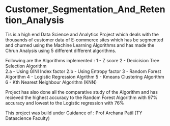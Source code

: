 # Customer_Segmentation_And_Retention_Analysis
Tis is a high end Data Science and Analytics Project which deals with the thousands of customer data of E-commerce sites which has be segmented and churned using the Machine Learning Algorithms and has made the Chrun Analysis using 5 different different algorithms.

Following are the Algorithms inplemented : 
1 - Z score 
2 - Decicision Tree Selection Algorithm  
    2.a - Using GINI Index factor
    2.b - Using Entropy factor
3 - Random Forest Algorithm 
4 - Logistic Regression Algrithm 
5 - Kmeans Clustering Algorithm 
6 - Kth Nearest Neighbour Algorithm (KNN)


Project has also done all the comparative study of the Algorithm and has recieved the highest accuracy to the Random Forest Algorithm with 97% accuracy and lowest to the Logistic regression with 76%

This project was build under Guidance of : 
Prof Archana Patil 
(TY Datascience Faculty)
